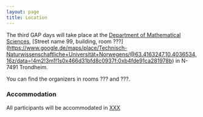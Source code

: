 ```yaml
---
layout: page
title: Location
---
```


The third GAP days will take place at the [Department of Mathematical Sciences](http://www.ntnu.edu/imf),
[Street name 99, building, room ???] (https://www.google.de/maps/place/Technisch-Naturwissenschaftliche+Universität+Norwegens/@63.4163247,10.4036534,16z/data=!4m2!3m1!1s0x466d31bfd8c0937f:0xb4fde91ca281978b) in N-7491 Trondheim.

You can find the organizers in rooms ??? and ???.


<h3>Accommodation</h3>

All participants will be accommodated in  [XXX](http://XXX)
